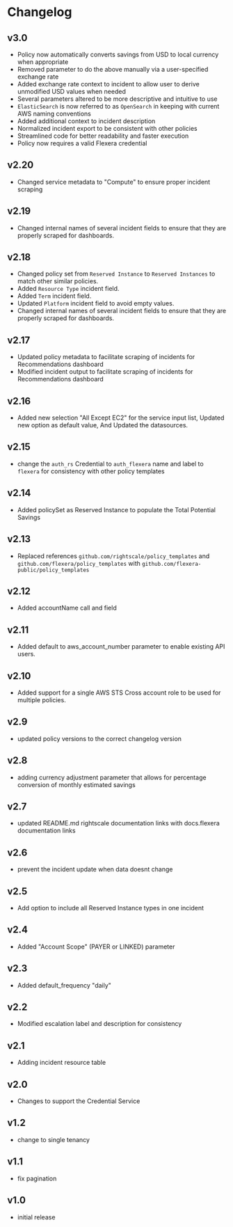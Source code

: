 # Changelog

## v3.0

- Policy now automatically converts savings from USD to local currency when appropriate
- Removed parameter to do the above manually via a user-specified exchange rate
- Added exchange rate context to incident to allow user to derive unmodified USD values when needed
- Several parameters altered to be more descriptive and intuitive to use
- `ElasticSearch` is now referred to as `OpenSearch` in keeping with current AWS naming conventions
- Added additional context to incident description
- Normalized incident export to be consistent with other policies
- Streamlined code for better readability and faster execution
- Policy now requires a valid Flexera credential

## v2.20

- Changed service metadata to "Compute" to ensure proper incident scraping

## v2.19

- Changed internal names of several incident fields to ensure that they are properly scraped for dashboards.

## v2.18

- Changed policy set from `Reserved Instance` to `Reserved Instances` to match other similar policies.
- Added `Resource Type` incident field.
- Added `Term` incident field.
- Updated `Platform` incident field to avoid empty values.
- Changed internal names of several incident fields to ensure that they are properly scraped for dashboards.

## v2.17

- Updated policy metadata to facilitate scraping of incidents for Recommendations dashboard
- Modified incident output to facilitate scraping of incidents for Recommendations dashboard

## v2.16

- Added new selection "All Except EC2" for the service input list, Updated new option as default value, And Updated the datasources.

## v2.15

- change the `auth_rs` Credential to `auth_flexera` name and label to `flexera` for consistency with other policy templates

## v2.14

- Added policySet as Reserved Instance to populate the Total Potential Savings

## v2.13

- Replaced references `github.com/rightscale/policy_templates` and `github.com/flexera/policy_templates` with `github.com/flexera-public/policy_templates`

## v2.12

- Added accountName call and field

## v2.11

- Added default to aws_account_number parameter to enable existing API users.

## v2.10

- Added support for a single AWS STS Cross account role to be used for multiple policies.

## v2.9

- updated policy versions to the correct changelog version

## v2.8

- adding currency adjustment parameter that allows for percentage conversion of monthly estimated savings

## v2.7

- updated README.md rightscale documentation links with docs.flexera documentation links

## v2.6

- prevent the incident update when data doesnt change

## v2.5

- Add option to include all Reserved Instance types in one incident

## v2.4

- Added "Account Scope" (PAYER or LINKED) parameter

## v2.3

- Added default_frequency "daily"

## v2.2

- Modified escalation label and description for consistency

## v2.1

- Adding incident resource table

## v2.0

- Changes to support the Credential Service

## v1.2

- change to single tenancy

## v1.1

- fix pagination

## v1.0

- initial release
